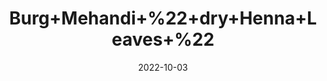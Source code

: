 ---
title: 'Burg+Mehandi+%22+dry+Henna+Leaves+%22'
date: '2022-10-03' 
metatag: '' 
inventory: '0' 
draft: false 
# meta description 
shortDescripton: 'Henna%ef%bf%bdhas+many+other+health%ef%bf%bdbenefits%ef%bf%bdlike+it+can+be+used+as+an+anti+%e2%80%93+bacterial+paste+or+anti+%e2%80%93+fungal+paste.+It+can+also+be+used+to+enhance+the+growth+of+hair.'
description: 'Herb'
longdescription: ''
featured: True
# product Price
price: '30.0'
# Product Short Description
shortDescription: 'Henna%ef%bf%bdhas+many+other+health%ef%bf%bdbenefits%ef%bf%bdlike+it+can+be+used+as+an+anti+%e2%80%93+bacterial+paste+or+anti+%e2%80%93+fungal+paste.+It+can+also+be+used+to+enhance+the+growth+of+hair.'
productID: 'E5049015-0C27-ED11-9968-005056B3A416'
type: 'products'
category: 'Herb' 
thumnailproduct: 'https://eraconnect.blob.core.windows.net/product-images/aminsaddiquidawakhana/E5049015-0C27-ED11-9968-005056B3A416.webp' 
images:
  - image: 'https://eraconnect.blob.core.windows.net/product-images/aminsaddiquidawakhana/E5049015-0C27-ED11-9968-005056B3A416.webp'  
Variants:
---